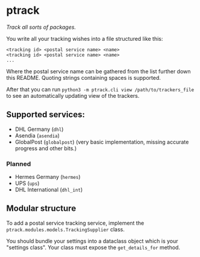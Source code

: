 # ptrack
*Track all sorts of packages.*

You write all your tracking wishes into a file structured like this:

```
<tracking id> <postal service name> <name>
<tracking id> <postal service name> <name>
...
```

Where the postal service name can be gathered from the list further down this README. Quoting strings containing spaces is supported.

After that you can run `python3 -m ptrack.cli view /path/to/trackers_file` to see an automatically updating view of the trackers.


## Supported services:

 - DHL Germany (`dhl`)
 - Asendia (`asendia`)
 - GlobalPost (`globalpost`) (very basic implementation, missing accurate progress and other bits.)

### Planned
 
 - Hermes Germany (`hermes`)
 - UPS (`ups`)
 - DHL International (`dhl_int`)

## Modular structure

To add a postal service tracking service, implement the `ptrack.modules.models.TrackingSupplier` class.

You should bundle your settings into a dataclass object which is your "settings class". Your class must expose
the `get_details_for` method.
